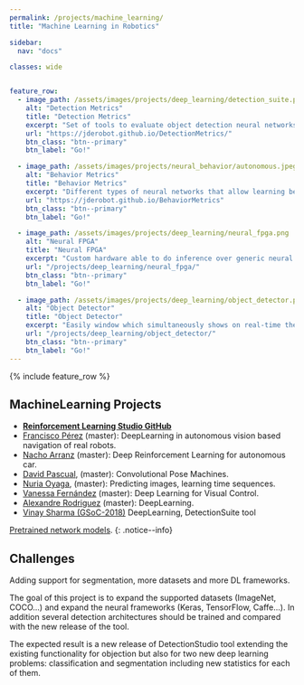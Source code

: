 ```yaml
---
permalink: /projects/machine_learning/
title: "Machine Learning in Robotics"

sidebar:
  nav: "docs"

classes: wide


feature_row:
  - image_path: /assets/images/projects/deep_learning/detection_suite.png
    alt: "Detection Metrics"
    title: "Detection Metrics"
    excerpt: "Set of tools to evaluate object detection neural networks models over the common object detection datasets."
    url: "https://jderobot.github.io/DetectionMetrics/"
    btn_class: "btn--primary"
    btn_label: "Go!"

  - image_path: /assets/images/projects/neural_behavior/autonomous.jpeg
    alt: "Behavior Metrics"
    title: "Behavior Metrics"
    excerpt: "Different types of neural networks that allow learning behavior "
    url: "https://jderobot.github.io/BehaviorMetrics"
    btn_class: "btn--primary"
    btn_label: "Go!"

  - image_path: /assets/images/projects/deep_learning/neural_fpga.png
    alt: "Neural FPGA"
    title: "Neural FPGA"
    excerpt: "Custom hardware able to do inference over generic neural networks using only open source tools."
    url: "/projects/deep_learning/neural_fpga/"
    btn_class: "btn--primary"
    btn_label: "Go!"

  - image_path: /assets/images/projects/deep_learning/object_detector.png
    alt: "Object Detector"
    title: "Object Detector"
    excerpt: "Easily window which simultaneously shows on real-time the image captured from a webcam or video ..."
    url: "/projects/deep_learning/object_detector/"
    btn_class: "btn--primary"
    btn_label: "Go!"
---
```





{% include feature_row %}





## MachineLearning Projects

- [**Reinforcement Learning Studio GitHub**](https://github.com/JdeRobot/RL-Studio)
- [Francisco Pérez](https://roboticslaburjc.github.io/2017-tfm-francisco-perez/) (master): DeepLearning in autonomous vision based navigation of real robots.
- [Nacho Arranz](https://roboticslaburjc.github.io/2019-tfm-ignacio-arranz/) (master): Deep Reinforcement Learning for autonomous car.
- [David Pascual](https://jderobot.org/Dpascual-tfm), (master): Convolutional Pose Machines.
- [Nuria Oyaga](https://jderobot.org/Noyaga-tfm), (master): Predicting images, learning time sequences.
- [Vanessa Fernández](https://jderobot.org/Vmartinezf-tfm) (master): Deep Learning for Visual Control.
- [Alexandre Rodriguez](https://jderobot.org/Arodriguez-tfm) (master): DeepLearning.
- [Vinay Sharma (GSoC-2018)](https://jderobot.org/Club-VinaySharma) DeepLearning, DetectionSuite tool

[Pretrained network models](http://wiki.jderobot.org/store/deeplearning-networks/).
{: .notice--info}

## Challenges

Adding support for segmentation, more datasets and more DL frameworks.

The goal of this project is to expand the supported datasets (ImageNet, COCO...) and expand the neural frameworks (Keras, TensorFlow, Caffe...). In addition several detection architectures should be trained and compared with the new release of the tool.

The expected result is a new release of DetectionStudio tool extending the existing functionality for objection but also for two new deep learning problems: classification and segmentation including new statistics for each of them.